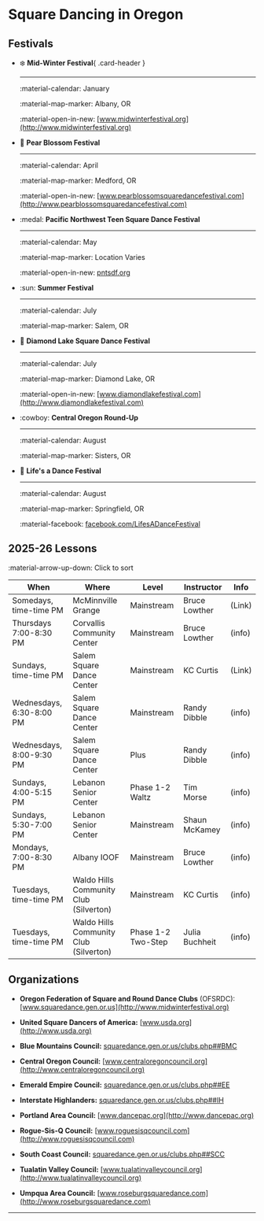 # Square Dancing in Oregon

## Festivals

<div class="grid cards card-header" markdown>

-   :snowflake: **Mid-Winter Festival**{ .card-header }

    ---
    
    :material-calendar: January

    :material-map-marker: Albany, OR
    
    :material-open-in-new: [www.midwinterfestival.org](http://www.midwinterfestival.org)
    
-   :pear: **Pear Blossom Festival**

    ---
    
    :material-calendar: April

    :material-map-marker: Medford, OR

    :material-open-in-new: [www.pearblossomsquaredancefestival.com](http://www.pearblossomsquaredancefestival.com)


-   :medal: **Pacific Northwest Teen Square Dance Festival**

    ---
    
    :material-calendar: May

    :material-map-marker: Location Varies

    :material-open-in-new: [pntsdf.org](http://pntsdf.org)

-   :sun: **Summer Festival**

    ---
    
    :material-calendar: July

    :material-map-marker: Salem, OR

-   :gem: **Diamond Lake Square Dance Festival**

    ---
    
    :material-calendar: July

    :material-map-marker: Diamond Lake, OR

    :material-open-in-new: [www.diamondlakefestival.com](http://www.diamondlakefestival.com)

-   :cowboy: **Central Oregon Round-Up**

    ---
    
    :material-calendar: August

    :material-map-marker: Sisters, OR

-   :revolving_hearts: **Life's a Dance Festival**

    ---
    
    :material-calendar: August

    :material-map-marker: Springfield, OR

    :material-facebook: [facebook.com/LifesADanceFestival](http://www.facebook.com/LifesADanceFestival)

</div>

## 2025-26 Lessons

:material-arrow-up-down: Click to sort  

When | Where | Level | Instructor | Info
--- | --- | --- | --- | ---
Somedays, time-time PM | McMinnville Grange | Mainstream | Bruce Lowther | (Link)
Thursdays 7:00-8:30 PM | Corvallis Community Center | Mainstream | Bruce Lowther | (info)
Sundays, time-time PM | Salem Square Dance Center | Mainstream | KC Curtis | (Link)
Wednesdays, 6:30-8:00 PM | Salem Square Dance Center | Mainstream | Randy Dibble | (info)
Wednesdays, 8:00-9:30 PM | Salem Square Dance Center | Plus | Randy Dibble | (info)
Sundays, 4:00-5:15 PM | Lebanon Senior Center | Phase 1-2 Waltz | Tim Morse | (info)
Sundays, 5:30-7:00 PM | Lebanon Senior Center | Mainstream | Shaun McKamey | (info)
Mondays, 7:00-8:30 PM | Albany IOOF | Mainstream | Bruce Lowther | (info)
Tuesdays, time-time PM | Waldo Hills Community Club (Silverton) | Mainstream | KC Curtis | (info)
Tuesdays, time-time PM | Waldo Hills Community Club (Silverton) | Phase 1-2 Two-Step | Julia Buchheit | (info)


## Organizations

<div class="undec" markdown>

- **Oregon Federation of Square and Round Dance Clubs** (OFSRDC): [www.squaredance.gen.or.us](http://www.midwinterfestival.org)

- **United Square Dancers of America:** [www.usda.org](http://www.usda.org)

- **Blue Mountains Council:** [squaredance.gen.or.us/clubs.php##BMC](https://squaredance.gen.or.us/clubs.php##BMC)

- **Central Oregon Council:** [www.centraloregoncouncil.org](http://www.centraloregoncouncil.org)

- **Emerald Empire Council:** [squaredance.gen.or.us/clubs.php##EE](https://squaredance.gen.or.us/clubs.php##EE)

- **Interstate Highlanders:** [squaredance.gen.or.us/clubs.php##IH](https://squaredance.gen.or.us/clubs.php##IH)

- **Portland Area Council:** [www.dancepac.org](http://www.dancepac.org)

- **Rogue-Sis-Q Council:** [www.roguesisqcouncil.com](http://www.roguesisqcouncil.com)

- **South Coast Council:** [squaredance.gen.or.us/clubs.php##SCC](https://squaredance.gen.or.us/clubs.php##SCC)

- **Tualatin Valley Council:** [www.tualatinvalleycouncil.org](http://www.tualatinvalleycouncil.org)

- **Umpqua Area Council:** [www.roseburgsquaredance.com](http://www.roseburgsquaredance.com)

</div>

---